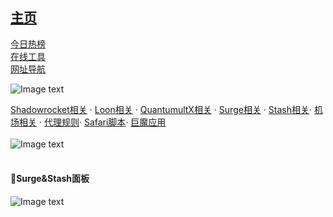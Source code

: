 ## [主页](https://yfamily.vercel.app)   
[今日热榜](https://hot.whatshub.top)   
[在线工具](https://tool.whatshub.top)   
[网址导航](https://nav.whatshub.top)   

![Image text](https://github.com/deezertidal/shadowrocket-rules/blob/main/IMG/award.jpg?raw=ture)   

[Shadowrocket相关](https://whatshub.top/shadowrocket.html) · [Loon相关](https://whatshub.top/loon.html) · [QuantumultX相关](https://whatshub.top/quantumultx.html) · [Surge相关](https://whatshub.top/surge.html) · [Stash相关](https://whatshub.top/stash.html)· [机场相关](https://whatshub.top/airport.html) · [代理规则](https://yfamilyvercel.app/rule.html)· [Safari脚本](https://whatshub.top/script.html)· [巨魔应用](https://whatshub.top/troll.html)  
<br>
![Image text](https://github.com/deezertidal/shadowrocket-rules/blob/main/IMG/shot1.png)  
<br>  
#### 🔔Surge&Stash面板
![Image text](https://raw.githubusercontent.com/deezertidal/Surge_Module/master/files/panel.png)  
